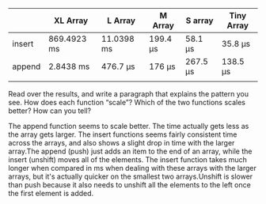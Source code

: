 |        | XL Array    | L Array     | M Array     | S array     | Tiny Array  |
|--------|-------------|-------------|-------------|-------------|-------------|
| insert | 869.4923 ms | 11.0398 ms  | 199.4 μs    | 58.1 μs     | 35.8 μs     |
| append | 2.8438 ms   | 476.7 μs    | 176 μs      | 267.5 μs    | 138.5 μs    |
|        |             |             |             |             |             |

Read over the results, and write a paragraph that explains the pattern you see. How does each function “scale”? Which of the two functions scales better? How can you tell?

The append function seems to scale better.  The time actually gets less as the array gets larger.  The insert functions seems fairly consistent time across the arrays, and also shows a slight drop in time with the larger array.The append (push) just adds an item to the end of an array, while the insert (unshift) moves all of the elements.  The insert function takes much longer when compared in ms when dealing with these arrays with the larger arrays, but it's actually quicker on the smallest two arrays.Unshift is slower than push because it also needs to unshift all the elements to the left once the first element is added.
